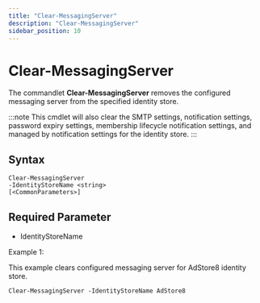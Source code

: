 ```yaml
---
title: "Clear-MessagingServer"
description: "Clear-MessagingServer"
sidebar_position: 10
---
```


# Clear-MessagingServer

The commandlet **Clear-MessagingServer** removes the configured messaging server from the specified
identity store.

:::note
This cmdlet will also clear the SMTP settings, notification settings, password expiry
settings, membership lifecycle notification settings, and managed by notification settings for the
identity store.
:::


## Syntax

```
Clear-MessagingServer
-IdentityStoreName <string>
[<CommonParameters>]
```

## Required Parameter

- IdentityStoreName

Example 1:

This example clears configured messaging server for AdStore8 identity store.

```
Clear-MessagingServer -IdentityStoreName AdStore8
```
